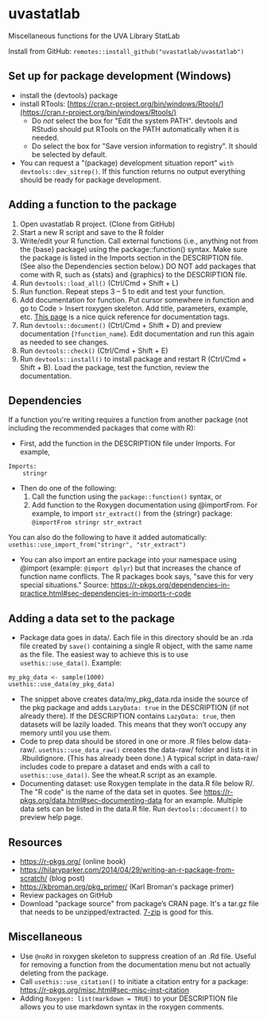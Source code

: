 # uvastatlab
Miscellaneous functions for the UVA Library StatLab

Install from GitHub:
`remotes::install_github("uvastatlab/uvastatlab")`

## Set up for package development (Windows)

- install the {devtools} package
- install RTools: [https://cran.r-project.org/bin/windows/Rtools/](https://cran.r-project.org/bin/windows/Rtools/)
    * 	Do _not_ select the box for "Edit the system PATH". devtools and RStudio should put RTools on the PATH automatically when it is needed.
    * 	Do select the box for "Save version information to registry". It should be selected by default.
- You can request a "(package) development situation report" `with devtools::dev_sitrep()`. If this function returns no output everything should be ready for package development.

## Adding a function to the package

1. Open uvastatlab R project. (Clone from GitHub)
2. Start a new R script and save to the R folder
3. Write/edit your R function. Call external functions (i.e., anything not from the {base} package) using the package::function() syntax. Make sure the package is listed in the Imports section in the DESCRIPTION file. (See also the Dependencies section below.) DO NOT add packages that come with R, such as {stats} and {graphics} to the DESCRIPTION file. 
4. Run `devtools::load_all()` (Ctrl/Cmd + Shift + L)
5. Run function. Repeat steps 3 – 5 to edit and test your function.
6. Add documentation for function. Put cursor somewhere in function and go to Code > Insert roxygen skeleton. Add title, parameters, example, etc. [This page](https://stuff.mit.edu/afs/athena/software/r/current/RStudio/resources/roxygen_help.html) is a nice quick reference for documentation tags.
7. Run `devtools::document()` (Ctrl/Cmd + Shift + D) and preview documentation (`?function_name`). Edit documentation and run this again as needed to see changes. 
8. Run `devtools::check()` (Ctrl/Cmd + Shift + E)
9. Run `devtools::install()` to install package and restart R (Ctrl/Cmd + Shift + B). Load the package, test the function, review the documentation.

## Dependencies

If a function you're writing requires a function from another package (not including the recommended packages that come with R):

- First, add the function in the DESCRIPTION file under Imports. For example,
```
Imports:
    stringr
```
- Then do one of the following:
	1. Call the function using the `package::function()` syntax, or
	2. Add function to the Roxygen documentation using @importFrom. For example, to import `str_extract()` from the {stringr} package:
`@importFrom stringr str_extract`

You can also do the following to have it added automatically: `usethis::use_import_from("stringr", "str_extract")`

- You can also import an entire package into your namespace using @import (example: `@import dplyr`) but that increases the chance of function name conflicts. The R packages book says, "save this for very special situations."
Source: <https://r-pkgs.org/dependencies-in-practice.html#sec-dependencies-in-imports-r-code>


## Adding a data set to the package

- Package data goes in data/. Each file in this directory should be an .rda file created by `save()` containing a single R object, with the same name as the file. The easiest way to achieve this is to use `usethis::use_data()`. Example:
````
my_pkg_data <- sample(1000)
usethis::use_data(my_pkg_data)
````
- The snippet above creates data/my_pkg_data.rda inside the source of the pkg package and adds `LazyData: true` in the DESCRIPTION (if not already there). If the DESCRIPTION contains `LazyData: true`, then datasets will be lazily loaded. This means that they won’t occupy any memory until you use them. 
- Code to prep data should be stored in one or more .R files below data-raw/. `usethis::use_data_raw()` creates the data-raw/ folder and lists it in .Rbuildignore. (This has already been done.) A typical script in data-raw/ includes code to prepare a dataset and ends with a call to `usethis::use_data()`. See the wheat.R script as an example.
- Documenting dataset: use Roxygen template in the data.R file below R/. The "R code" is the name of the data set in quotes. See https://r-pkgs.org/data.html#sec-documenting-data for an example. Multiple data sets can be listed in the data.R file. Run `devtools::document()` to preview help page.


## Resources

- https://r-pkgs.org/ (online book)
- https://hilaryparker.com/2014/04/29/writing-an-r-package-from-scratch/ (blog post)
- https://kbroman.org/pkg_primer/ (Karl Broman's package primer)
- Review packages on GitHub
- Download "package source" from package’s CRAN page. It's a tar.gz file that needs to be unzipped/extracted. [7-zip](https://www.7-zip.org/) is good for this.

## Miscellaneous

- Use `@noRd` in roxygen skeleton to suppress creation of an .Rd file. Useful for removing a function from the documentation menu but not actually deleting from the package.
- Call `usethis::use_citation()` to initiate a citation entry for a package: https://r-pkgs.org/misc.html#sec-misc-inst-citation
- Adding `Roxygen: list(markdown = TRUE)` to your DESCRIPTION file allows you to use markdown syntax in the roxygen comments.


